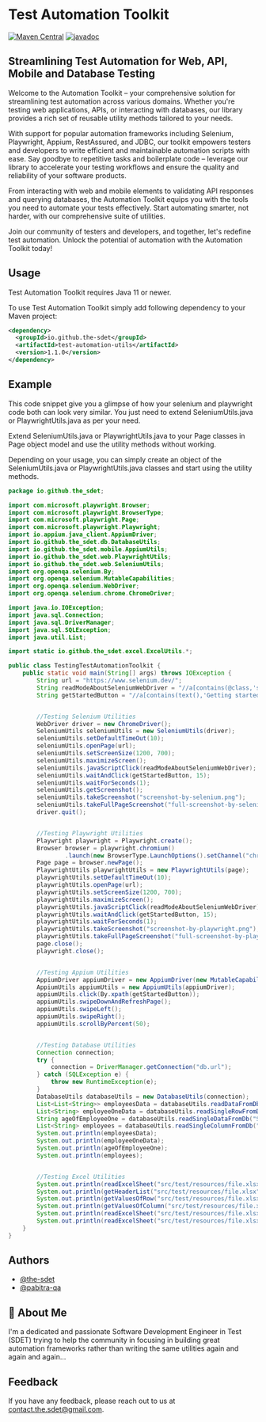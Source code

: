 
# Test Automation Toolkit
[![Maven Central](https://img.shields.io/maven-central/v/io.github.the-sdet/test-automation-utils)](https://search.maven.org/artifact/io.github.the-sdet/test-automation-utils)
[![javadoc](https://javadoc.io/badge2/io.github.the-sdet/test-automation-utils/javadoc.svg)](https://javadoc.io/doc/io.github.the-sdet/test-automation-utils)
## Streamlining Test Automation for Web, API, Mobile and Database Testing

Welcome to the Automation Toolkit – your comprehensive solution for streamlining test automation across various domains. Whether you're testing web applications, APIs, or interacting with databases, our library provides a rich set of reusable utility methods tailored to your needs.

With support for popular automation frameworks including Selenium, Playwright, Appium, RestAssured, and JDBC, our toolkit empowers testers and developers to write efficient and maintainable automation scripts with ease. Say goodbye to repetitive tasks and boilerplate code – leverage our library to accelerate your testing workflows and ensure the quality and reliability of your software products.

From interacting with web and mobile elements to validating API responses and querying databases, the Automation Toolkit equips you with the tools you need to automate your tests effectively. Start automating smarter, not harder, with our comprehensive suite of utilities.

Join our community of testers and developers, and together, let's redefine test automation. Unlock the potential of automation with the Automation Toolkit today!


## Usage
Test Automation Toolkit requires Java 11 or newer.

To use Test Automation Toolkit simply add following dependency to your Maven project:

```xml
<dependency>
  <groupId>io.github.the-sdet</groupId>
  <artifactId>test-automation-utils</artifactId>
  <version>1.1.0</version>
</dependency>
```

## Example

This code snippet give you a glimpse of how your selenium and playwright code both can look very similar. You just need to extend SeleniumUtils.java or PlaywrightUtils.java as per your need.

Extend SeleniumUtils.java or PlaywrightUtils.java to your Page classes in Page object model and use the utility methods without working.

Depending on your usage, you can simply create an object of the SeleniumUtils.java or PlaywrightUtils.java classes and start using the utility methods.

```java
package io.github.the_sdet;

import com.microsoft.playwright.Browser;
import com.microsoft.playwright.BrowserType;
import com.microsoft.playwright.Page;
import com.microsoft.playwright.Playwright;
import io.appium.java_client.AppiumDriver;
import io.github.the_sdet.db.DatabaseUtils;
import io.github.the_sdet.mobile.AppiumUtils;
import io.github.the_sdet.web.PlaywrightUtils;
import io.github.the_sdet.web.SeleniumUtils;
import org.openqa.selenium.By;
import org.openqa.selenium.MutableCapabilities;
import org.openqa.selenium.WebDriver;
import org.openqa.selenium.chrome.ChromeDriver;

import java.io.IOException;
import java.sql.Connection;
import java.sql.DriverManager;
import java.sql.SQLException;
import java.util.List;

import static io.github.the_sdet.excel.ExcelUtils.*;

public class TestingTestAutomationToolkit {
    public static void main(String[] args) throws IOException {
        String url = "https://www.selenium.dev/";
        String readModeAboutSeleniumWebDriver = "//a[contains(@class,'selenium-button selenium-webdriver')]";
        String getStartedButton = "//a[contains(text(),'Getting started')]";


        //Testing Selenium Utilities
        WebDriver driver = new ChromeDriver();
        SeleniumUtils seleniumUtils = new SeleniumUtils(driver);
        seleniumUtils.setDefaultTimeOut(10);
        seleniumUtils.openPage(url);
        seleniumUtils.setScreenSize(1200, 700);
        seleniumUtils.maximizeScreen();
        seleniumUtils.javaScriptClick(readModeAboutSeleniumWebDriver);
        seleniumUtils.waitAndClick(getStartedButton, 15);
        seleniumUtils.waitForSeconds(1);
        seleniumUtils.getScreenshot();
        seleniumUtils.takeScreenshot("screenshot-by-selenium.png");
        seleniumUtils.takeFullPageScreenshot("full-screenshot-by-selenium.png");
        driver.quit();


        //Testing Playwright Utilities
        Playwright playwright = Playwright.create();
        Browser browser = playwright.chromium()
                .launch(new BrowserType.LaunchOptions().setChannel("chrome").setHeadless(false));
        Page page = browser.newPage();
        PlaywrightUtils playwrightUtils = new PlaywrightUtils(page);
        playwrightUtils.setDefaultTimeOut(10);
        playwrightUtils.openPage(url);
        playwrightUtils.setScreenSize(1200, 700);
        playwrightUtils.maximizeScreen();
        playwrightUtils.javaScriptClick(readModeAboutSeleniumWebDriver);
        playwrightUtils.waitAndClick(getStartedButton, 15);
        playwrightUtils.waitForSeconds(1);
        playwrightUtils.takeScreenshot("screenshot-by-playwright.png");
        playwrightUtils.takeFullPageScreenshot("full-screenshot-by-playwright.png");
        page.close();
        playwright.close();


        //Testing Appium Utilities
        AppiumDriver appiumDriver = new AppiumDriver(new MutableCapabilities());
        AppiumUtils appiumUtils = new AppiumUtils(appiumDriver);
        appiumUtils.click(By.xpath(getStartedButton));
        appiumUtils.swipeDownAndRefreshPage();
        appiumUtils.swipeLeft();
        appiumUtils.swipeRight();
        appiumUtils.scrollByPercent(50);


        //Testing Database Utilities
        Connection connection;
        try {
            connection = DriverManager.getConnection("db.url");
        } catch (SQLException e) {
            throw new RuntimeException(e);
        }
        DatabaseUtils databaseUtils = new DatabaseUtils(connection);
        List<List<String>> employeesData = databaseUtils.readDataFromDb("Select * from Employees");
        List<String> employeeOneData = databaseUtils.readSingleRowFromDb("Select * from Employees where Emp_Id=001");
        String ageOfEmployeeOne = databaseUtils.readSingleDataFromDb("Select Emp_Name from Employees where Emp_Id=001");
        List<String> employees = databaseUtils.readSingleColumnFromDb("Select Emp_Name from Employees");
        System.out.println(employeesData);
        System.out.println(employeeOneData);
        System.out.println(ageOfEmployeeOne);
        System.out.println(employees);


        //Testing Excel Utilities
        System.out.println(readExcelSheet("src/test/resources/file.xlsx", "sheet1"));
        System.out.println(getHeaderList("src/test/resources/file.xlsx", "sheet1"));
        System.out.println(getValuesOfRow("src/test/resources/file.xlsx", "sheet1", "Row 4", true));
        System.out.println(getValuesOfColumn("src/test/resources/file.xlsx", "sheet1", "Header 4", true));
        System.out.println(readExcelSheet("src/test/resources/file.xlsx", "sheet1"));
        System.out.println(readExcelSheet("src/test/resources/file.xlsx", "sheet1", true));
    }
}
```
## Authors

- [@the-sdet](https://github.com/the-sdet)
- [@pabitra-qa](https://github.com/pabitra-qa)


## 🚀 About Me

I'm a dedicated and passionate Software Development Engineer in Test (SDET) trying to help the community in focusing in building great automation frameworks rather than writing the same utilities again and again and again...

## Feedback

If you have any feedback, please reach out to us at [contact.the.sdet@gmail.com](mailto:contact.the.sdet@gmail.com).